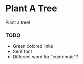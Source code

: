 # Plant A Tree


Plant a tree!


### TODO
- Green colored links
- Serif font
- Different word for "contribute"?
